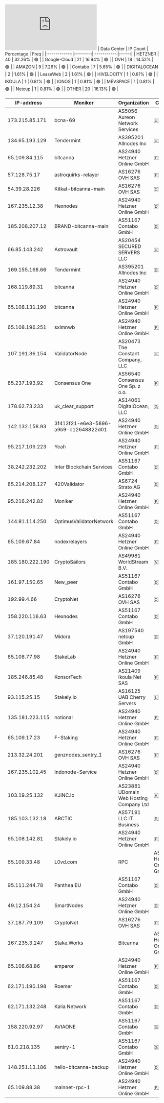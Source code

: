 ![Diagramm](https://github.com/obajay/StateSync-snapshots/blob/main/Projects/Bitcanna/1/README.md)
| Data Center | IP Count | Percentage | Freq |
|:------------:|:--------:|:-----------:|:-----:|
| HETZNER | 40 | 32.26% | 🟢 |
| Google-Cloud | 21 | 16.94% | 🟢 |
| OVH | 18 | 14.52% | 🟢 |
| AMAZON | 9 | 7.26% | 🟢 |
| Contabo | 7 | 5.65% | 🟢 |
| DIGITALOCEAN | 2 | 1.61% | 🟢 |
| LeaseWeb | 2 | 1.61% | 🟢 |
| HIVELOCITY | 1 | 0.81% | 🟢 |
| IKOULA | 1 | 0.81% | 🟢 |
| IONOS | 1 | 0.81% | 🟢 |
| MEVSPACE | 1 | 0.81% | 🟢 |
| Netcup | 1 | 0.81% | 🟢 |
| OTHER | 20 | 16.13% | 🟢 |

<!-- START_TABLE -->
| IP-address | Moniker | Organization | Country | City |
|-------------|---------|---------------|---------|------|
| 173.215.85.171 | bcna-69 | AS5056 Aureon Network Services | 🇺🇸 US | Waukee |
| 134.65.193.129 | Tendermint | AS395201 Allnodes Inc | 🇺🇸 US | Culver City |
| 65.109.84.115 | bitcanna | AS24940 Hetzner Online GmbH | 🇫🇮 FI | Helsinki |
| 57.128.75.17 | astroquirks-relayer | AS16276 OVH SAS | 🇫🇷 FR | Strasbourg |
| 54.39.28.226 | Kitkat-bitcanna-main | AS16276 OVH SAS | 🇨🇦 CA | Beauharnois |
| 167.235.12.38 | Hexnodes | AS24940 Hetzner Online GmbH | 🇩🇪 DE | Falkenstein |
| 185.208.207.12 | BRAND-bitcanna-main | AS51167 Contabo GmbH | 🇩🇪 DE | Düsseldorf |
| 66.85.143.242 | Astrovault | AS20454 SECURED SERVERS LLC | 🇺🇸 US | Glendale |
| 169.155.168.66 | Tendermint | AS395201 Allnodes Inc | 🇩🇪 DE | Frankfurt am Main |
| 168.119.89.31 | bitcanna | AS24940 Hetzner Online GmbH | 🇩🇪 DE | Falkenstein |
| 65.108.131.190 | bitcanna | AS24940 Hetzner Online GmbH | 🇫🇮 FI | Helsinki |
| 65.108.196.251 | sxlmnwb | AS24940 Hetzner Online GmbH | 🇫🇮 FI | Helsinki |
| 107.191.36.154 | ValidatorNode | AS20473 The Constant Company, LLC | 🇺🇸 US | Piscataway |
| 85.237.193.92 | Consensus One | AS56540 Consensus One Sp. z o.o. | 🇵🇱 PL | Warsaw |
| 178.62.73.233 | uk_clear_support | AS14061 DigitalOcean, LLC | 🇬🇧 GB | London |
| 142.132.158.93 | 3f412f21-e6e3-5896-a9b9-c12648822d01 | AS24940 Hetzner Online GmbH | 🇩🇪 DE | Falkenstein |
| 95.217.109.223 | Yeah | AS24940 Hetzner Online GmbH | 🇫🇮 FI | Tuusula |
| 38.242.232.202 | Inter Blockchain Services | AS51167 Contabo GmbH | 🇩🇪 DE | Düsseldorf |
| 85.214.208.127 | 420Validator | AS6724 Strato AG | 🇩🇪 DE | Berlin |
| 95.216.242.82 | Moniker | AS24940 Hetzner Online GmbH | 🇫🇮 FI | Helsinki |
| 144.91.114.250 | OptimusValidatorNetwork | AS51167 Contabo GmbH | 🇩🇪 DE | Nürnberg |
| 65.109.67.84 | nodexrelayers | AS24940 Hetzner Online GmbH | 🇫🇮 FI | Helsinki |
| 185.180.222.190 | CryptoSailors | AS49981 WorldStream B.V. | 🇳🇱 NL | Naaldwijk |
| 161.97.150.65 | New_peer | AS51167 Contabo GmbH | 🇩🇪 DE | Düsseldorf |
| 192.99.4.66 | CryptoNet | AS16276 OVH SAS | 🇨🇦 CA | Beauharnois |
| 158.220.116.63 | Hexnodes | AS51167 Contabo GmbH | 🇩🇪 DE | Düsseldorf |
| 37.120.191.47 | Midora | AS197540 netcup GmbH | 🇩🇪 DE | Nürnberg |
| 65.108.77.98 | StakeLab | AS24940 Hetzner Online GmbH | 🇫🇮 FI | Helsinki |
| 185.246.85.48 | KonsorTech | AS21409 Ikoula Net SAS | 🇫🇷 FR | Paris |
| 93.115.25.15 | Stakely.io | AS16125 UAB Cherry Servers | 🇱🇹 LT | Vilnius |
| 135.181.223.115 | notional | AS24940 Hetzner Online GmbH | 🇫🇮 FI | Tuusula |
| 65.109.17.23 | F-Staking | AS24940 Hetzner Online GmbH | 🇫🇮 FI | Helsinki |
| 213.32.24.201 | genznodes_sentry_1 | AS16276 OVH SAS | 🇫🇷 FR | Lille |
| 167.235.102.45 | Indonode-Service | AS24940 Hetzner Online GmbH | 🇩🇪 DE | Falkenstein |
| 103.19.25.132 | KJINC.io | AS23881 UDomain Web Hosting Company Ltd | 🇭🇰 HK | Hong Kong |
| 185.103.132.18 | ARCTIC | AS57191 LLC IT Business | 🇷🇺 RU | Moscow |
| 65.108.142.81 | Stakely.io | AS24940 Hetzner Online GmbH | 🇫🇮 FI | Helsinki |
| 65.109.33.48 | L0vd.com | RPC | AS24940 Hetzner Online GmbH | 🇫🇮 FI | Helsinki |
| 95.111.244.78 | Panthea EU | AS51167 Contabo GmbH | 🇩🇪 DE | Frankfurt am Main |
| 49.12.154.24 | SmartNodes | AS24940 Hetzner Online GmbH | 🇩🇪 DE | Düsseldorf |
| 37.187.79.109 | CryptoNet | AS16276 OVH SAS | 🇫🇷 FR | Lille |
| 167.235.3.247 | Stake.Works | Bitcanna | AS24940 Hetzner Online GmbH | 🇩🇪 DE | Falkenstein |
| 65.108.68.86 | emperor | AS24940 Hetzner Online GmbH | 🇫🇮 FI | Helsinki |
| 62.171.190.198 | Roemer | AS51167 Contabo GmbH | 🇩🇪 DE | Frankfurt am Main |
| 62.171.132.248 | Kalia Network | AS51167 Contabo GmbH | 🇩🇪 DE | Nürnberg |
| 158.220.92.97 | AVIAONE | AS51167 Contabo GmbH | 🇬🇧 GB | Portsmouth |
| 81.0.218.135 | sentry-1 | AS51167 Contabo GmbH | 🇬🇧 GB | Portsmouth |
| 148.251.13.186 | hello-bitcanna-backup | AS24940 Hetzner Online GmbH | 🇩🇪 DE | Falkenstein |
| 65.109.88.38 | mainnet-rpc-1 | AS24940 Hetzner Online GmbH | 🇫🇮 FI | Helsinki |

<!-- END_TABLE -->